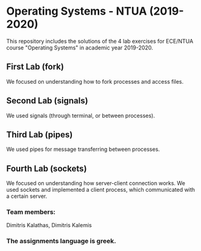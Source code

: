 # Operating Systems - NTUA (2019-2020)

This repository includes the solutions of the 4 lab exercises for ECE/NTUA course "Operating Systems" in academic year 2019-2020.


## First Lab (fork)

We focused on understanding how to fork processes and access files.

## Second Lab (signals)

We used signals (through terminal, or between processes).

## Third Lab (pipes)

We used pipes for message transferring between processes.

## Fourth Lab (sockets)

We focused on understanding how server-client connection works. We used sockets and implemented a client process, which communicated with a certain server.

### Team members:

Dimitris Kalathas, Dimitris Kalemis

### The assignments language is greek.

